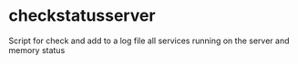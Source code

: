checkstatusserver
=================

Script for check and add to a log file all services running on the server and memory status 
